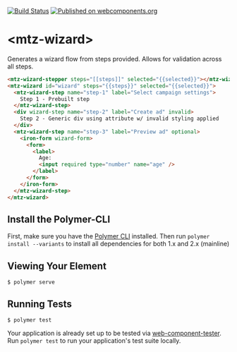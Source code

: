 [![Build Status](https://img.shields.io/travis/MaritzSTL/mtz-wizard/master.svg?style=flat-square)](https://travis-ci.org/MaritzSTL/mtz-wizard)
[![Published on webcomponents.org](https://img.shields.io/badge/webcomponents.org-published-blue.svg?style=flat-square)](https://www.webcomponents.org/element/MaritzSTL/mtz-wizard)

# \<mtz-wizard\>
Generates a wizard flow from steps provided. Allows for validation across all steps.

<!--
```
<custom-element-demo>
  <template>
    <link rel="import" href="../iron-form/iron-form.html">
    <link rel="import" href="mtz-wizard.html">
    <link rel="import" href="mtz-wizard-step.html">
    <link rel="import" href="mtz-wizard-stepper.html">
    
    <custom-style>
      <style is="custom-style" include="demo-pages-shared-styles">
        mtz-wizard-stepper {
          font-family: 'Roboto', sans-serif;
        }
      </style>
    </custom-style>

    <next-code-block></next-code-block>
  </template>
</custom-element-demo>
```
-->
```html
<mtz-wizard-stepper steps="[[steps]]" selected="{{selected}}"></mtz-wizard-stepper>
<mtz-wizard id="wizard" steps="{{steps}}" selected="{{selected}}">
  <mtz-wizard-step name="step-1" label="Select campaign settings">
    Step 1 - Prebuilt step
  </mtz-wizard-step>
  <div wizard-step name="step-2" label="Create ad" invalid>
    Step 2 - Generic div using attribute w/ invalid styling applied
  </div>
  <mtz-wizard-step name="step-3" label="Preview ad" optional>
    <iron-form wizard-form>
      <form>
        <label>
          Age:
          <input required type="number" name="age" />
        </label>
      </form>
    </iron-form>
  </mtz-wizard-step>
</mtz-wizard>
```

## Install the Polymer-CLI

First, make sure you have the [Polymer CLI](https://www.npmjs.com/package/polymer-cli) installed. Then run `polymer install --variants` to install all dependencies for both 1.x and 2.x (mainline)

## Viewing Your Element

```
$ polymer serve
```

## Running Tests

```
$ polymer test
```

Your application is already set up to be tested via [web-component-tester](https://github.com/Polymer/web-component-tester). Run `polymer test` to run your application's test suite locally.
